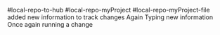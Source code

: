 #local-repo-to-hub
#local-repo-myProject
#local-repo-myProject-file
added new information to track changes
Again Typing new information
Once again running a change